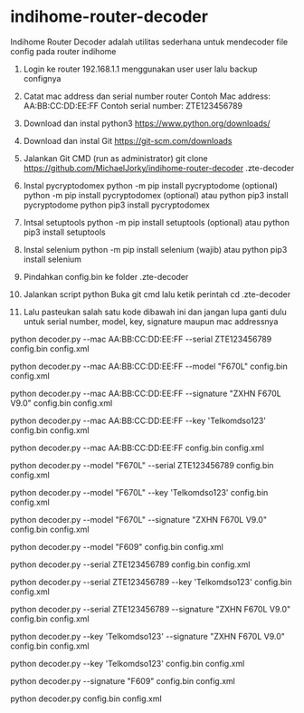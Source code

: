 # indihome-router-decoder
Indihome Router Decoder adalah utilitas sederhana untuk mendecoder file config pada router indihome

1. Login ke router 192.168.1.1 menggunakan user user lalu backup confignya

2. Catat mac address dan serial number router
Contoh Mac address: AA:BB:CC:DD:EE:FF
Contoh serial number: ZTE123456789

3. Download dan instal python3
https://www.python.org/downloads/

4. Download dan instal Git
https://git-scm.com/downloads

5. Jalankan Git CMD (run as administrator)
git clone https://github.com/MichaelJorky/indihome-router-decoder .zte-decoder

7. Instal pycryptodomex 
python -m pip install pycryptodome (optional)
python -m pip install pycryptodomex (optional)
atau
python pip3 install pycryptodome
python pip3 install pycryptodomex

8. Intsal setuptools
python -m pip install setuptools (optional)
atau
python pip3 install setuptools

9. Instal selenium
python -m pip install selenium (wajib)
atau
python pip3 install selenium

10. Pindahkan config.bin ke folder .zte-decoder

9. Jalankan script python
Buka git cmd lalu ketik perintah cd .zte-decoder

10. Lalu pasteukan salah satu kode dibawah ini dan jangan lupa ganti dulu untuk serial number, model, key, signature maupun mac addressnya

python decoder.py --mac AA:BB:CC:DD:EE:FF --serial ZTE123456789 config.bin config.xml

python decoder.py --mac AA:BB:CC:DD:EE:FF --model "F670L" config.bin config.xml

python decoder.py --mac AA:BB:CC:DD:EE:FF --signature "ZXHN F670L V9.0" config.bin config.xml

python decoder.py --mac AA:BB:CC:DD:EE:FF --key 'Telkomdso123' config.bin config.xml

python decoder.py --mac AA:BB:CC:DD:EE:FF config.bin config.xml

python decoder.py --model "F670L" --serial ZTE123456789 config.bin config.xml

python decoder.py --model "F670L" --key 'Telkomdso123' config.bin config.xml

python decoder.py --model "F670L" --signature "ZXHN F670L V9.0" config.bin config.xml

python decoder.py --model "F609" config.bin config.xml

python decoder.py --serial ZTE123456789 config.bin config.xml

python decoder.py --serial ZTE123456789 --key 'Telkomdso123' config.bin config.xml

python decoder.py --serial ZTE123456789 --signature "ZXHN F670L V9.0" config.bin config.xml

python decoder.py --key 'Telkomdso123' --signature "ZXHN F670L V9.0" config.bin config.xml

python decoder.py --key 'Telkomdso123' config.bin config.xml

python decoder.py --signature "F609" config.bin config.xml

python decoder.py config.bin config.xml
